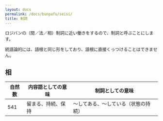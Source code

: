 ```yaml
---
layout: docs
permalink: /docs/bunpafu/seisi/
title: 制詞
---
```


ロジバンの（間／法／相）制詞に近い働きをするので、制詞と呼ぶことにします。

統語論的には、語根と同じ形をしており、語根に直接くっつけることはできません。


## 相

|自然数|内容語としての意味|制詞としての意味|
|---|---|---|
|541|留まる、持続、保持|～してある、～している（状態の持続）|

